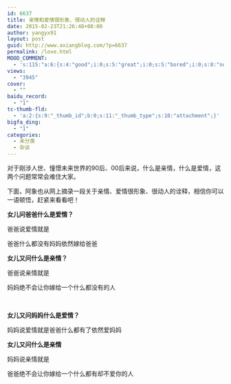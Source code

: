 ```yaml
---
id: 6637
title: 亲情和爱情很形象、很动人的诠释
date: 2015-02-23T21:26:48+08:00
author: yangyx91
layout: post
guid: http://www.axiangblog.com/?p=6637
permalink: /love.html
MOOD_COMMENT:
  - 's:115:"a:6:{s:4:"good";i:0;s:5:"great";i:0;s:5:"bored";i:0;s:8:"nonsense";i:0;s:13:"notunderstand";i:0;s:7:"passing";i:0;}";'
views:
  - "3945"
cover:
  - ""
baidu_record:
  - "1"
tc-thumb-fld:
  - 'a:2:{s:9:"_thumb_id";b:0;s:11:"_thumb_type";s:10:"attachment";}'
bigfa_ding:
  - "1"
categories:
  - 未分类
  - 杂谈
---
```

对于刚涉人世、憧憬未来世界的90后、00后来说，什么是亲情，什么是爱情，这两个问题常常会难住大家。

下面，阿象也从网上摘录一段关于亲情、爱情很形象、很动人的诠释，相信你可以一语顿悟，赶紧来看看吧！

**女儿问爸爸什么是爱情？**

爸爸说爱情就是

爸爸什么都没有妈妈依然嫁给爸爸

**女儿又问什么是亲情？**

爸爸说亲情就是

妈妈绝不会让你嫁给一个什么都没有的人

&nbsp;

**女儿又问妈妈什么是爱情？**

妈妈说爱情就是爸爸什么都有了依然爱妈妈

**女儿又问什么是亲情**

妈妈说亲情就是

爸爸绝不会让你嫁给一个什么都有却不爱你的人